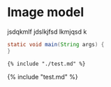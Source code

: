 # Image model

jsdqkmlf jdslkjfsd lkmjqsd k

```java
static void main(String args) {
}
```

```
{% include "./test.md" %}
```

{% include "test.md" %}



